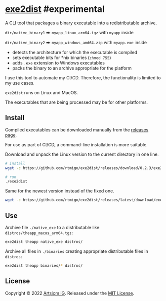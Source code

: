 # [exe2dist](https://github.com/rtmigo/exe2dist) #experimental

A CLI tool that packages a binary executable into a redistributable archive. 

`dir/native_binary1` ⮕ `myapp_linux_arm64.tgz` with `myapp` inside 

`dir/native_binary2` ⮕ `myapp_windows_amd64.zip` with `myapp.exe` inside

* detects the architecture for which the executable is compiled
* sets executable bits for *nix binaries (`chmod 755`)
* adds `.exe` extension to Windows executables 
* packs the binary to an archive appropriate for the platform

I use this tool to automate my CI/CD. Therefore, the functionality is limited to
my use cases.

`exe2dist` runs on Linux and MacOS.   

The executables that are being processed may be for other platforms.

## Install

Compiled executables can be downloaded manually from the [releases page](https://github.com/rtmigo/exe2dist_dart/releases).

For use as part of CI/CD, a command-line installation is more suitable.

Download and unpack the Linux version to the current directory in one line.

```bash
# install
wget -c https://github.com/rtmigo/exe2dist/releases/download/0.2.3/exe2dist_linux_amd64.tgz -O - | tar -xz

# run
./exe2dist
```

Same for the newest version instead of the fixed one.

```bash
wget -c https://github.com/rtmigo/exe2dist/releases/latest/download/exe2dist_linux_amd64.tgz -O - | tar -xz
```

## Use

Archive file `./native_exe` to a distributable 
like `distros/theapp_macos_arm64.tgz`:

```bash
exe2dist theapp native_exe distros/
```

Archive all files in `./binaries` creating appropriate distributable files in 
`distros`:

```bash
exe2dist theapp binaries/* distros/
```

## License

Copyright © 2022 [Artsiom iG](https://github.com/rtmigo).
Released under the [MIT License](LICENSE).
